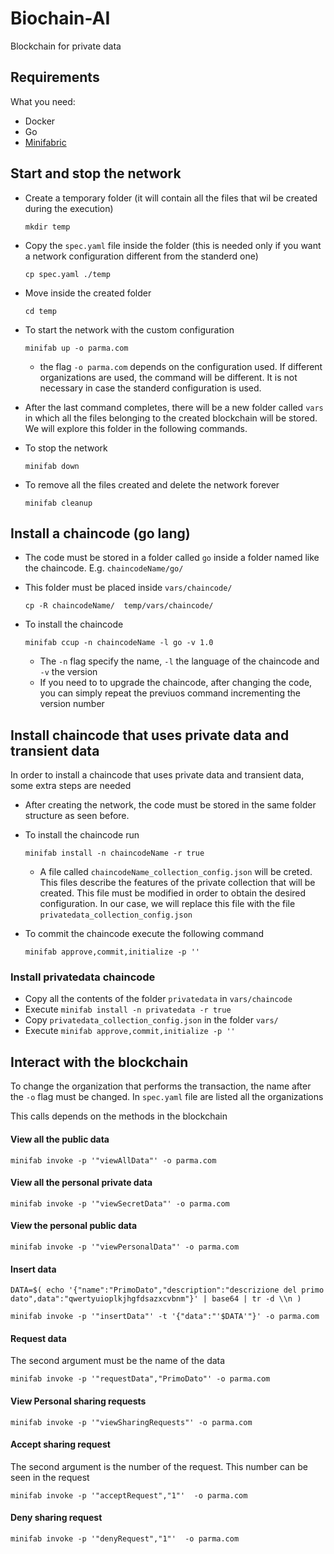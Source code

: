 # Biochain-AI
Blockchain for private data

## Requirements
What you need:
 - Docker
 - Go
 - [Minifabric](https://github.com/hyperledger-labs/minifabric) 

## Start and stop the network 

 - Create a temporary folder (it will contain all the files that wil be created during the execution)

	`mkdir temp`

 - Copy the `spec.yaml` file inside the folder (this is needed only if you want a network configuration different from the standerd one)
	
	`cp spec.yaml ./temp`

 - Move inside the created folder

	`cd temp`

 - To start the network with the custom configuration

	`minifab up -o parma.com`
   
   - the flag `-o parma.com` depends on the configuration used. If different organizations are used, the command will be different. It is not necessary in case the standerd configuration is used.

 - After the last command completes, there will be a new folder called `vars` in which all the files belonging to the created blockchain will be stored. We will
   explore this folder in the following commands.

 - To stop the network

	`minifab down`

 - To remove all the files created and delete the network forever

	`minifab cleanup`

## Install a chaincode (go lang)

 - The code must be stored in a folder called `go` inside a folder named like the chaincode. E.g. `chaincodeName/go/`
 - This folder must be placed inside `vars/chaincode/`

	`cp -R chaincodeName/  temp/vars/chaincode/`

 - To install the chaincode

	`minifab ccup -n chaincodeName -l go -v 1.0`
	
    - The `-n` flag specify the name, `-l` the language of the chaincode and `-v` the version
	- If you need to to upgrade the chaincode, after changing the code, you can simply repeat the previuos command incrementing the version number

## Install chaincode that uses private data and transient data
  In order to install a chaincode that uses private data and transient data, some extra steps are needed

 - After creating the network, the code must be stored in the same folder structure as seen before.

 - To install the chaincode run

	`minifab install -n chaincodeName -r true`

 	- A file called `chaincodeName_collection_config.json` will be creted. This files describe the features of the private collection that will be created. This file must be modified in order to obtain the desired configuration. In our case, we will replace this file with the file `privatedata_collection_config.json`

 - To commit the chaincode execute the following command

	`minifab approve,commit,initialize -p '' `

### Install privatedata chaincode
 - Copy all the contents of the folder `privatedata` in `vars/chaincode`
 - Execute `minifab install -n privatedata -r true`
 - Copy `privatedata_collection_config.json` in the folder `vars/`
 - Execute `minifab approve,commit,initialize -p '' `
## Interact with the blockchain
To change the organization that performs the transaction, the name after the `-o` flag must be changed. In `spec.yaml` file are listed all the organizations

This calls depends on the methods in the blockchain
#### View all the public data

`minifab invoke -p '"viewAllData"' -o parma.com`

#### View all the personal private data

`minifab invoke -p '"viewSecretData"' -o parma.com`

#### View the personal public data

`minifab invoke -p '"viewPersonalData"' -o parma.com`

#### Insert data

`DATA=$( echo '{"name":"PrimoDato","description":"descrizione del primo dato",data":"qwertyuioplkjhgfdsazxcvbnm"}' | base64 | tr -d \\n )`
	
`minifab invoke -p '"insertData"' -t '{"data":"'$DATA'"}' -o parma.com`

#### Request data
The second argument must be the name of the data

`minifab invoke -p '"requestData","PrimoDato"' -o parma.com`

#### View Personal sharing requests

`minifab invoke -p '"viewSharingRequests"' -o parma.com`

#### Accept sharing request
The second argument is the number of the request. This number can be seen in the request

`minifab invoke -p '"acceptRequest","1"'  -o parma.com`

#### Deny sharing request

`minifab invoke -p '"denyRequest","1"'  -o parma.com`